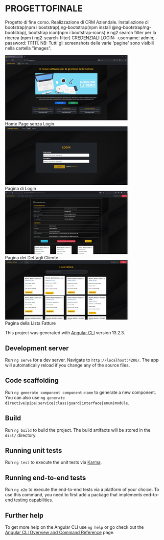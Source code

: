 # PROGETTOFINALE

Progetto di fine corso. Realizzazione di CRM Aziendale. 
Installazione di bootstrap(npm i bootstrap),ng-bootstrap(npm install @ng-bootstrap/ng-bootstrap), bootstrap icon(npm i bootstrap-icons) e ng2 search filter per la ricerca (npm i ng2-search-filter) 
CREDENZIALI LOGIN:
-username: admin;
-password: 111111.
NB: Tutti gli screenshots delle varie 'pagine' sono visibili nella cartella "images".

<img src="images/HomeSenzaLogin.jpg" width="400"><br><span>Home Page senza Login</span><br>
<img src="images/LoginPage.jpg" width="400"><br><span>Pagina di Login</span><br>
<img src="images/DettagliCliente.jpg" width="400"><br><span>Pagina dei Dettagli Cliente</span><br>
<img src="images/ListaFatture.jpg" width="400"><br><span>Pagina della Lista Fatture</span><br>


This project was generated with [Angular CLI](https://github.com/angular/angular-cli) version 13.2.3.

## Development server

Run `ng serve` for a dev server. Navigate to `http://localhost:4200/`. The app will automatically reload if you change any of the source files.

## Code scaffolding

Run `ng generate component component-name` to generate a new component. You can also use `ng generate directive|pipe|service|class|guard|interface|enum|module`.

## Build

Run `ng build` to build the project. The build artifacts will be stored in the `dist/` directory.

## Running unit tests

Run `ng test` to execute the unit tests via [Karma](https://karma-runner.github.io).

## Running end-to-end tests

Run `ng e2e` to execute the end-to-end tests via a platform of your choice. To use this command, you need to first add a package that implements end-to-end testing capabilities.

## Further help

To get more help on the Angular CLI use `ng help` or go check out the [Angular CLI Overview and Command Reference](https://angular.io/cli) page.
